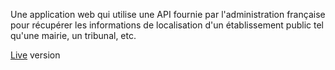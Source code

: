 Une application web qui utilise une API fournie par l'administration française pour récupérer les informations de localisation d'un établissement public tel qu'une mairie, un tribunal, etc.

[Live](https://amaurytissot.github.io/Annuaire/) version
